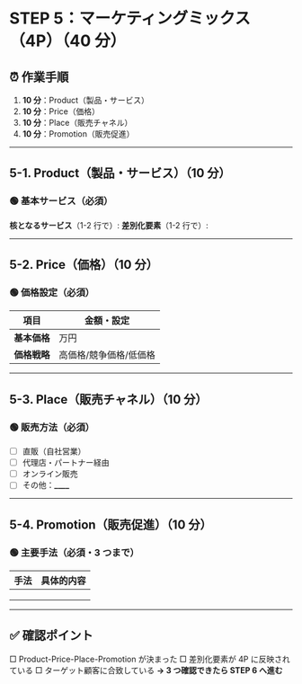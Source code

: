 # STEP 5：マーケティングミックス（4P）（40 分）

## ⏰ 作業手順

1. **10 分**：Product（製品・サービス）
2. **10 分**：Price（価格）
3. **10 分**：Place（販売チャネル）
4. **10 分**：Promotion（販売促進）

---

## 5-1. Product（製品・サービス）（10 分）

### 🟢 基本サービス（必須）

**核となるサービス**（1-2 行で）:
**差別化要素**（1-2 行で）:

---

## 5-2. Price（価格）（10 分）

### 🟢 価格設定（必須）

| 項目         | 金額・設定             |
| ------------ | ---------------------- |
| **基本価格** | 万円                   |
| **価格戦略** | 高価格/競争価格/低価格 |

---

## 5-3. Place（販売チャネル）（10 分）

### 🟢 販売方法（必須）

- [ ] 直販（自社営業）
- [ ] 代理店・パートナー経由
- [ ] オンライン販売
- [ ] その他：********\_\_\_\_********

---

## 5-4. Promotion（販売促進）（10 分）

### 🟢 主要手法（必須・3 つまで）

| 手法 | 具体的内容 |
| ---- | ---------- |
|      |            |
|      |            |
|      |            |

---

## ✅ 確認ポイント

□ Product-Price-Place-Promotion が決まった
□ 差別化要素が 4P に反映されている
□ ターゲット顧客に合致している
**→ 3 つ確認できたら STEP 6 へ進む**
